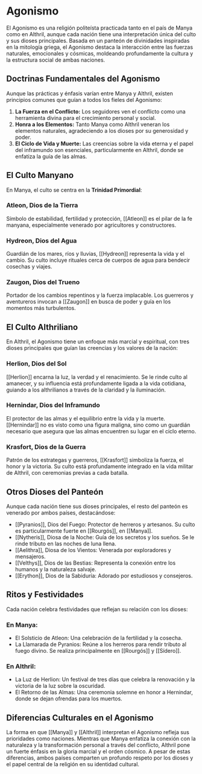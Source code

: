 # Agonismo

El Agonismo es una religión politeísta practicada tanto en el país de Manya como en Althril, aunque cada nación tiene una interpretación única del culto y sus dioses principales. Basada en un panteón de divinidades inspiradas en la mitología griega, el Agonismo destaca la interacción entre las fuerzas naturales, emocionales y cósmicas, moldeando profundamente la cultura y la estructura social de ambas naciones.


## Doctrinas Fundamentales del Agonismo

Aunque las prácticas y énfasis varían entre Manya y Althril, existen principios comunes que guían a todos los fieles del Agonismo:

1. **La Fuerza en el Conflicto:** Los seguidores ven el conflicto como una herramienta divina para el crecimiento personal y social.
2. **Honra a los Elementos:** Tanto Manya como Althril veneran los elementos naturales, agradeciendo a los dioses por su generosidad y poder.
3. **El Ciclo de Vida y Muerte:** Las creencias sobre la vida eterna y el papel del inframundo son esenciales, particularmente en Althril, donde se enfatiza la guía de las almas.

## El Culto Manyano

En Manya, el culto se centra en la **Trinidad Primordial**:

### **Atleon, Dios de la Tierra**

Símbolo de estabilidad, fertilidad y protección, [[Atleon]] es el pilar de la fe manyana, especialmente venerado por agricultores y constructores.

### **Hydreon, Dios del Agua**

Guardián de los mares, ríos y lluvias, [[Hydreon]] representa la vida y el cambio. Su culto incluye rituales cerca de cuerpos de agua para bendecir cosechas y viajes.

### **Zaugon, Dios del Trueno**

Portador de los cambios repentinos y la fuerza implacable. Los guerreros y aventureros invocan a [[Zaugon]] en busca de poder y guía en los momentos más turbulentos.


## El Culto Althriliano

En Althril, el Agonismo tiene un enfoque más marcial y espiritual, con tres dioses principales que guían las creencias y los valores de la nación:

### **Herlion, Dios del Sol**

[[Herlion]] encarna la luz, la verdad y el renacimiento. Se le rinde culto al amanecer, y su influencia está profundamente ligada a la vida cotidiana, guiando a los althrilianos a través de la claridad y la iluminación.

### **Hernindar, Dios del Inframundo**

El protector de las almas y el equilibrio entre la vida y la muerte. [[Hernindar]] no es visto como una figura maligna, sino como un guardián necesario que asegura que las almas encuentren su lugar en el ciclo eterno.

### **Krasfort, Dios de la Guerra**

Patrón de los estrategas y guerreros, [[Krasfort]] simboliza la fuerza, el honor y la victoria. Su culto está profundamente integrado en la vida militar de Althril, con ceremonias previas a cada batalla.


## Otros Dioses del Panteón

Aunque cada nación tiene sus dioses principales, el resto del panteón es venerado por ambos países, destacándose:

- [[Pyranios]], Dios del Fuego: Protector de herreros y artesanos. Su culto es particularmente fuerte en [[Rourgós]], en [[Manya]].
- [[Nytheris]], Diosa de la Noche: Guía de los secretos y los sueños. Se le rinde tributo en las noches de luna llena.
- [[Aelithra]], Diosa de los Vientos: Venerada por exploradores y mensajeros.
- [[Velthys]], Dios de las Bestias: Representa la conexión entre los humanos y la naturaleza salvaje.
- [[Erython]], Dios de la Sabiduría: Adorado por estudiosos y consejeros.


## Ritos y Festividades

Cada nación celebra festividades que reflejan su relación con los dioses:

### En Manya:

- El Solsticio de Atleon: Una celebración de la fertilidad y la cosecha.
- La Llamarada de Pyranios: Reúne a los herreros para rendir tributo al fuego divino. Se realiza principalmente en [[Rourgós]] y [[Sídero]].

### En Althril:

- La Luz de Herlion: Un festival de tres días que celebra la renovación y la victoria de la luz sobre la oscuridad.
- El Retorno de las Almas: Una ceremonia solemne en honor a Hernindar, donde se dejan ofrendas para los muertos.


## Diferencias Culturales en el Agonismo

La forma en que [[Manya]] y [[Althril]] interpretan el Agonismo refleja sus prioridades como naciones. Mientras que Manya enfatiza la conexión con la naturaleza y la transformación personal a través del conflicto, Althril pone un fuerte énfasis en la gloria marcial y el orden cósmico. A pesar de estas diferencias, ambos países comparten un profundo respeto por los dioses y el papel central de la religión en su identidad cultural.